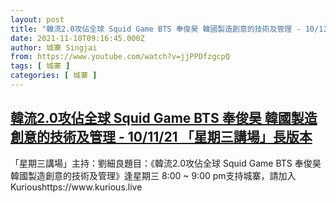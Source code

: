 ```yaml
---
layout: post
title: "韓流2.0攻佔全球 Squid Game BTS 奉俊昊 韓國製造創意的技術及管理 - 10/11/21 「星期三講場」長版本"
date: 2021-11-10T09:16:45.000Z
author: 城寨 Singjai
from: https://www.youtube.com/watch?v=jjPPDfzgcpQ
tags: [ 城寨 ]
categories: [ 城寨 ]
---
```

<!--1636535805000-->
[韓流2.0攻佔全球 Squid Game BTS 奉俊昊 韓國製造創意的技術及管理 - 10/11/21 「星期三講場」長版本](https://www.youtube.com/watch?v=jjPPDfzgcpQ)
------

<div>
「星期三講場」主持：劉細良題目：《韓流2.0攻佔全球 Squid Game BTS 奉俊昊 韓國製造創意的技術及管理》逢星期三 8:00 ~ 9:00 pm支持城寨，請加入Kurioushttps://www.kurious.live
</div>
